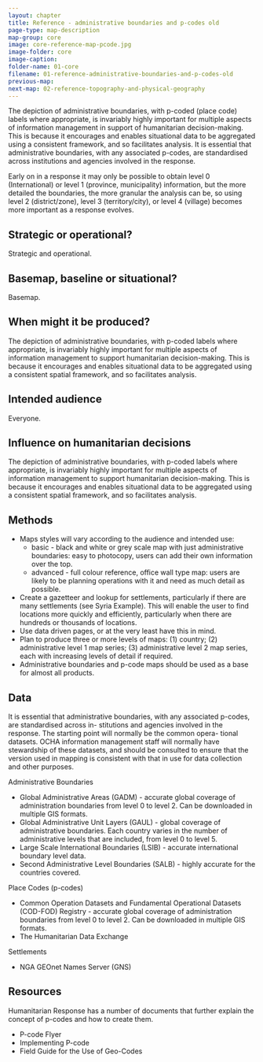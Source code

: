 ```yaml
---
layout: chapter
title: Reference - administrative boundaries and p-codes old
page-type: map-description
map-group: core
image: core-reference-map-pcode.jpg
image-folder: core
image-caption: 
folder-name: 01-core
filename: 01-reference-administrative-boundaries-and-p-codes-old
previous-map: 
next-map: 02-reference-topography-and-physical-geography
---
```


The depiction of administrative boundaries, with p-coded \(place code\) labels where appropriate, is invariably highly important for multiple aspects of information management in support of humanitarian decision-making. This is because it encourages and enables situational data to be aggregated using a consistent framework, and so facilitates analysis. It is essential that administrative boundaries, with any associated p-codes, are standardised across institutions and agencies involved in the response.  

Early on in a response it may only be possible to obtain level 0 \(International\) or level 1 \(province, municipality\) information, but the more detailed the boundaries, the more granular the analysis can be, so using level 2 \(district/zone\), level 3 \(territory/city\), or level 4 \(village\) becomes more important as a response evolves.

## Strategic or operational?

Strategic and operational.

## Basemap, baseline or situational?
      
Basemap.

## When might it be produced?

The depiction of administrative boundaries, with p-coded labels where appropriate, is invariably highly important for multiple aspects of information management to support humanitarian decision-making. This is because it encourages and enables situational data to be aggregated using a consistent spatial framework, and so facilitates analysis.

## Intended audience

Everyone.

## Influence on humanitarian decisions

The depiction of administrative boundaries, with p-coded labels where appropriate, is invariably highly important for multiple aspects of information management to support humanitarian decision-making. This is because it encourages and enables situational data to be aggregated using a consistent spatial framework, and so facilitates analysis.

## Methods

* Maps styles will vary according to the audience and intended use:
  * basic - black and white or grey scale map with just administrative boundaries: easy to photocopy, users can add their own information over the top.
  * advanced - full colour reference, office wall type map: users are likely to be planning operations with it and need as much detail as possible.
* Create a gazetteer and lookup for settlements, particularly if there are many settlements \(see Syria Example\). This will enable the user to find locations more quickly and efficiently, particularly when there are hundreds or thousands of locations.
* Use data driven pages, or at the very least have this in mind.
* Plan to produce three or more levels of maps: \(1\) country; \(2\) administrative level 1 map series; \(3\) administrative level 2 map series, each with increasing levels of detail if required.
* Administrative boundaries and p-code maps should be used as a base for almost all products.

## Data

It is essential that administrative boundaries, with any associated p-codes, are standardised across in- stitutions and agencies involved in the response. The starting point will normally be the common opera- tional datasets. OCHA information management staff will normally have stewardship of these datasets, and should be consulted to ensure that the version used in mapping is consistent with that in use for data collection and other purposes.

Administrative Boundaries

* Global Administrative Areas \(GADM\) - accurate global coverage of administration boundaries from level 0 to level 2. Can be downloaded in multiple GIS formats.
* Global Administrative Unit Layers \(GAUL\) - global coverage of administrative boundaries. Each country varies in the number of administrative levels that are included, from level 0 to level 5.
* Large Scale International Boundaries \(LSIB\) - accurate international boundary level data.
* Second Administrative Level Boundaries \(SALB\) - highly accurate for the countries covered.

Place Codes \(p-codes\)

* Common Operation Datasets and Fundamental Operational Datasets \(COD-FOD\) Registry - accurate global coverage of administration boundaries from level 0 to level 2. Can be downloaded in multiple GIS formats.
* The Humanitarian Data Exchange

Settlements
* NGA GEOnet Names Server \(GNS\)

## Resources

Humanitarian Response has a number of documents that further explain the concept of p-codes and how to create them.

* P-code Flyer
* Implementing P-code
* Field Guide for the Use of Geo-Codes